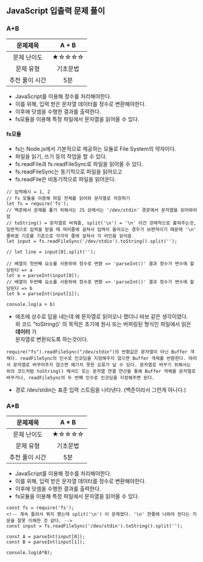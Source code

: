 ## JavaScript 입출력 문제 풀이

### A+B
|문제제목|A + B|
|:---:|:---:|
|문제 난이도|★☆☆☆☆|
|문제 유형|기초문법|
|추천 풀이 시간|5분|
* JavaScript를 이용해 정수를 처리해야한다.
* 이를 위해, 입력 받은 문자열 데이터를 정수로 변환해야한다.
* 이후에 덧셈을 수행한 결과를 출력한다.
* fs모듈을 이용해 특정 파일에서 문자열을 읽어올 수 있다.
#### fs모듈
- fs는 Node.js에서 기본적으로 제공하는 모듈로 File System의 약자이다.
- 파일을 읽기, 쓰기 등의 작업을 할 수 있다.
- fs.readFile과 fs.readFileSync로 파일을 읽어올 수 있다.
- fs.readFileSync는 동기적으로 파일을 읽어오고
- fs.readFile은 비동기적으로 파일을 읽어온다.
```
// 입력예시 = 1, 2
// fs 모듈을 이용해 파일 전체를 읽어와 문자열로 저장하기
let fs = require('fs');
// 백준에서 문제를 풀기 위해서는 JS 상에서는 '/dev/stdin' 경로에서 문자열을 읽어와야함
// toString() = 문자열로 바꿔줌, split('\n') = '\n' 이건 관례적으로 붙혀주는것, 일반적으로 입력을 받을 때 여러줄에 걸쳐서 입력이 들어오는 경우가 보편적이기 때문에 '\n' 줄바꿈 기호를 기준으로 각각의 줄에 걸쳐서 각 라인을 읽어옴
let input = fs.readFileSync('/dev/stdin').toString().split('');

// let line = input[0].split('');

// 배열의 첫번째 요소를 사용하여 정수로 변환 => 'parseInt()' 결과 정수가 변수에 할당된다 => a
let a = parseInt(input[0]);
// 배열의 두번째 요소를 사용하여 정수로 변환 => 'parseInt()' 결과 정수가 변수에 할당된다 => b
let b = parseInt(input[1]);

console.log(a + b)

```
* 애초에 상수로 답을 내는데 왜 문자열로 읽어오나 했더니 바보 같은 생각이였다.  
위 코드 "toString()' 의 목적은 초기에 원시 또는 버퍼링된 형식인 파일에서 읽은 **데이터** 가  
문자열로 변환되도록 하는것이다. 
```
require("fs").readFileSync("/dev/stdin")의 반환값은 문자열이 아닌 Buffer 객체다. readFileSync의 인수로 인코딩을 지정해주지 않으면 Buffer 객체를 반환한다. 따라서 문자열로 바꾸어주지 않으면 예기치 못한 오류가 날 수 있다. 문자열로 바꾸기 위해서는 위의 코드처럼 toString() 메서드 또는 문자열 연결 연산을 통해 Buffer 객체를 문자열로 바꾸거나, readFileSync의 두 번째 인수로 인코딩을 지정해주면 된다.
```
* 경로 /dev/stdin는 표준 입력 스트림을 나타낸다. (백준이라서 그런게 아니다.)

### A*B
|문제제목|A * B|
|:---:|:---:|
|문제 난이도|★☆☆☆☆|
|문제 유형|기초문법|
|추천 풀이 시간|5분|
* JavaScript를 이용해 정수를 처리해야한다.
* 이를 위해, 입력 받은 문자열 데이터를 정수로 변환해야한다.
* 이후에 덧셈을 수행한 결과를 출력한다.
* fs모듈을 이용해 특정 파일에서 문자열을 읽어올 수 있다.
```
const fs = require('fs');
<!-- 계속 틀려서 뭐지 했는데 split('\n') 이 문제였다. '\n' 한줄에 나와야 된다는 지문을 잘못 이해한 것 같다. -->
const input = fs.readFileSync('/dev/stdin').toString().split('');

const A = parseInt(input[0]);
const B = parseInt(input[1]);

console.log(A*B); 

```
